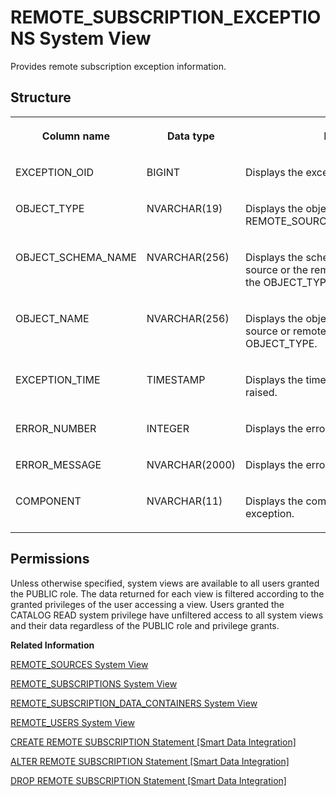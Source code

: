 <!-- loio6a5ada48bd1e46f4849ce9c90a09d84b -->

# REMOTE\_SUBSCRIPTION\_EXCEPTIONS System View

Provides remote subscription exception information.



<a name="loio6a5ada48bd1e46f4849ce9c90a09d84b__section_oph_vfs_thb"/>

## Structure


<table>
<tr>
<th valign="top">

Column name

</th>
<th valign="top">

Data type

</th>
<th valign="top">

Description

</th>
</tr>
<tr>
<td valign="top">

EXCEPTION\_OID

</td>
<td valign="top">

BIGINT

</td>
<td valign="top">

Displays the exception ID.

</td>
</tr>
<tr>
<td valign="top">

OBJECT\_TYPE

</td>
<td valign="top">

NVARCHAR\(19\)

</td>
<td valign="top">

Displays the object type: REMOTE\_SOURCE/REMOTE\_SUBSCRIPTION.

</td>
</tr>
<tr>
<td valign="top">

OBJECT\_SCHEMA\_NAME

</td>
<td valign="top">

NVARCHAR\(256\)

</td>
<td valign="top">

Displays the schema name of the remote source or the remote subscription, based on the OBJECT\_TYPE.

</td>
</tr>
<tr>
<td valign="top">

OBJECT\_NAME

</td>
<td valign="top">

NVARCHAR\(256\)

</td>
<td valign="top">

Displays the object name of the remote source or remote subscription, based on the OBJECT\_TYPE.

</td>
</tr>
<tr>
<td valign="top">

EXCEPTION\_TIME

</td>
<td valign="top">

TIMESTAMP

</td>
<td valign="top">

Displays the time when the exception was raised.

</td>
</tr>
<tr>
<td valign="top">

ERROR\_NUMBER

</td>
<td valign="top">

INTEGER

</td>
<td valign="top">

Displays the error number.

</td>
</tr>
<tr>
<td valign="top">

ERROR\_MESSAGE

</td>
<td valign="top">

NVARCHAR\(2000\)

</td>
<td valign="top">

Displays the error message.

</td>
</tr>
<tr>
<td valign="top">

COMPONENT

</td>
<td valign="top">

NVARCHAR\(11\)

</td>
<td valign="top">

Displays the component that raised the exception.

</td>
</tr>
</table>



<a name="loio6a5ada48bd1e46f4849ce9c90a09d84b__section_atm_py4_dzb"/>

## Permissions

Unless otherwise specified, system views are available to all users granted the PUBLIC role. The data returned for each view is filtered according to the granted privileges of the user accessing a view. Users granted the CATALOG READ system privilege have unfiltered access to all system views and their data regardless of the PUBLIC role and privilege grants.

**Related Information**  


[REMOTE\_SOURCES System View](remote-sources-system-view-20ccdd3.md "Provides information about remote sources.")

[REMOTE\_SUBSCRIPTIONS System View](remote-subscriptions-system-view-cf68b16.md "Lists all the remote subscriptions created for a remote source.")

[REMOTE\_SUBSCRIPTION\_DATA\_CONTAINERS System View](remote-subscription-data-containers-system-view-9289305.md "Provides information regarding remote subscription data.")

[REMOTE\_USERS System View](remote-users-system-view-d8980f4.md "Provides information about user mappings for cross-database access.")

[CREATE REMOTE SUBSCRIPTION Statement \[Smart Data Integration\]](https://help.sap.com/viewer/7952ef28a6914997abc01745fef1b607/latest/en-US/12d89b67c7994f80bc516e30dadd3c0a.html)

[ALTER REMOTE SUBSCRIPTION Statement \[Smart Data Integration\]](https://help.sap.com/viewer/7952ef28a6914997abc01745fef1b607/latest/en-US/f88b70b3170849b0a57d4ff618887dce.html)

[DROP REMOTE SUBSCRIPTION Statement \[Smart Data Integration\]](https://help.sap.com/viewer/7952ef28a6914997abc01745fef1b607/latest/en-US/af65fc25d26c4968ac1448cf13056432.html)


